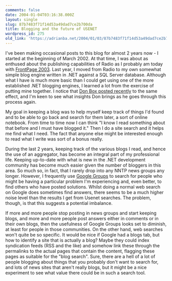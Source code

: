 ```yaml
---
comments: false
date: 2004-01-04T03:16:38.000Z
layout: single
slug: 87b7483f71f14d53a49dad7ce2b700da
title: Blogging and the future of USENET
wordpress_id: 275
old_link: 'https://adrianba.net/2004/01/03/87b7483f71f14d53a49dad7ce2b700da/'
---
```

I've been making occasional posts to this blog for almost 2
years now - I started at the beginning of March 2002. At that time,
I was about as enthused about the publishing capabilities of Radio
as I probably am today with
[
FrontPage 2003](/2004/01/03/bde7c0ad6be84368bd5ce2483aabd831). Last year, I moved from Radio to my own
somewhat simple blog engine written in .NET against a SQL Server
database. Although what I have is much more basic than I could get
using one of the more established .NET blogging engines, I learned
a lot from the exercise of putting mine together. I notice that
[
Don Box posted recently](http://www.gotdotnet.com/team/dbox/default.aspx?key=2004-01-01T11:26:43Z) to the same effect, and I'm keen to see
what insights Don brings as he goes through this process again.

My goal in keeping a blog was to help myself keep track of
things I'd found and to be able to go back and search for them
later, a sort of online notebook. From time to time now I can think
"I know I read something about that before and I must have blogged
it." Then I do a site search and it helps me find what I need. The
fact that anyone else might be interested enough to read what I
write was sort of a bonus really.

During the last 2 years, keeping track of the various blogs I
read, and hence the use of an aggregator, has become an integral
part of my professional life. Keeping up-to-date with what is new
in the .NET development community has become much easier given the
number of bloggers in this area. So much so, in fact, that I rarely
drop into any NNTP news groups any longer. However, I frequently
use [Google Groups](http://www.google.co.uk/grphp) to
search for people who might be having a particular problem I'm
experiencing and, even better, to find others who have posted
solutions. Whilst doing a normal web search on Google does
sometimes find answers, there seems to be a much higher noise level
than the results I get from Usenet searches. The problem, though,
is that this suggests a potential imbalance.

If more and more people stop posting in news groups and start
keeping blogs, and more and more people post answers either in
comments or in their own blogs, then the usefulness of Google
Groups looks set to diminish, at least for people in those
communities. On the other hand, web searches won't quite be so
specific. It would be nice if Google had a blogs tab, but how to
identify a site that is actually a blog? Maybe they could index
syndication feeds (RSS and the like) and somehow link these through
the permalinks to the actual pages that contain the content,
flagging these pages as suitable for the "blog search". Sure, there
are a hell of a lot of people blogging about things that you
probably don't want to search for, and lots of news sites that
aren't really blogs, but it might be a nice experiment to see what
value there could be in such a search tool.
